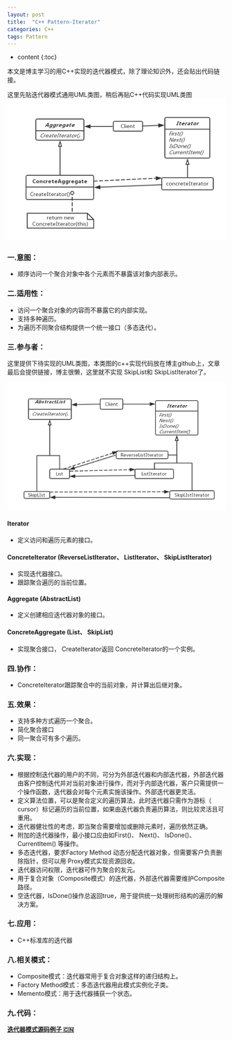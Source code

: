 ```yaml
---
layout: post
title:  "C++ Pattern-Iterator"
categories: C++
tags: Pattern
---
```


* content
{:toc}

本文是博主学习的用C++实现的迭代器模式，除了理论知识外，还会贴出代码链接。





这里先贴迭代器模式通用UML类图，稍后再贴C++代码实现UML类图
![](https://raw.githubusercontent.com/cheng668/image/master/%E8%BF%AD%E4%BB%A3%E5%99%A8%E6%A8%A1%E5%BC%8F1.png)

### 一.意图：

* 顺序访问一个聚合对象中各个元素而不暴露该对象内部表示。

### 二.适用性：

* 访问一个聚合对象的内容而不暴露它的内部实现。
* 支持多种遍历。
* 为遍历不同聚合结构提供一个统一接口（多态迭代）。

### 三.参与者：

这里提供下待实现的UML类图，本类图的c++实现代码放在博主github上，文章最后会提供链接，博主很懒，这里就不实现 SkipList和 SkipListIterator了。

![](https://raw.githubusercontent.com/cheng668/image/master/%E8%BF%AD%E4%BB%A3%E5%99%A8%E6%A8%A1%E5%BC%8F2.png)

#### Iterator
* 定义访问和遍历元素的接口。

#### ConcreteIterator (ReverseListIterator、 ListIterator、 SkipListIterator)
* 实现迭代器接口。
* 跟踪聚合遍历的当前位置。

#### Aggregate (AbstractList)
* 定义创建相应迭代器对象的接口。

#### ConcreteAggregate (List、 SkipList)
* 实现聚合接口， CreateIterator返回 ConcreteIterator的一个实例。

### 四.协作：

* ConcreteIterator跟踪聚合中的当前对象，并计算出后继对象。

### 五.效果：

* 支持多种方式遍历一个聚合。
* 简化聚合接口
* 同一聚合可有多个遍历。

### 六.实现：

* 根据控制迭代器的用户的不同，可分为外部迭代器和内部迭代器，外部迭代器由客户控制迭代并对当前对象进行操作，而对于内部迭代器，客户只需提供一个操作函数，迭代器会对每个元素实施该操作。外部迭代器更灵活。
* 定义算法位置，可以是聚合定义的遍历算法，此时迭代器只需作为游标（ cursor）标记遍历的当前位置，如果由迭代器负责遍历算法，则比较灵活且可重用。
* 迭代器健壮性的考虑，即当聚合需要增加或删除元素时，遍历依然正确。
* 附加的迭代器操作，最小接口应由如First()、 Next()、 IsDone()、 CurrentItem() 等操作。
* 多态迭代器，要求Factory Method 动态分配迭代器对象，但需要客户负责删除指针，但可以用 Proxy模式实现资源回收。
* 迭代器访问权限，迭代器可作为聚合的友元。
* 用于复合对象（Composite模式）的迭代器，外部迭代器需要维护Composite路径。
* 空迭代器，IsDone()操作总返回true，用于提供统一处理树形结构的遍历的解决方案。

### 七.应用：

* C++标准库的迭代器

### 八.相关模式：

* Composite模式：迭代器常用于复合对象这样的递归结构上。
* Factory Method模式：多态迭代器用此模式实例化子类。
* Memento模式：用于迭代器捕获一个状态。

### 九.代码：

**[迭代器模式源码例子 🇨🇳](https://github.com/cheng668/Pattern-Iterator)**
